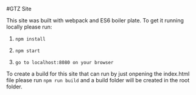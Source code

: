 #GTZ Site

This site was built with webpack and ES6 boiler plate. To get it running locally please run:

1. `npm install`

2. `npm start`

3. `go to localhost:8080 on your browser`



To create a build for this site that can run by just onpening the index.html file
please run `npm run build` and a build folder will be created in the root folder.



